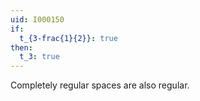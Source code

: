 ```yaml
---
uid: I000150
if:
  t_{3-frac{1}{2}}: true
then:
  t_3: true
---
```

Completely regular spaces are also regular.

